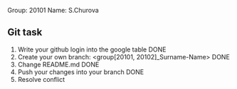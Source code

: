 Group: 20101
Name: S.Churova

## Git task

1. Write your github login into the google table DONE
2. Create your own branch: <group[20101, 20102]_Surname-Name> DONE
3. Change README.md DONE
4. Push your changes into your branch DONE
5. Resolve conflict 



